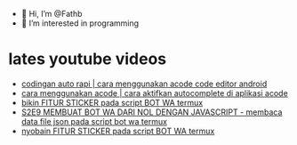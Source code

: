 - 👋 Hi, I’m @Fathb
- 👀 I’m interested in programming

# lates youtube videos
<!-- YOUTUBE:START -->
- [codingan auto rapi | cara menggunakan acode code editor android](https://www.youtube.com/watch?v=yfqNtmLXei0)
- [cara menggunakan acode | cara aktifkan autocomplete di aplikasi acode](https://www.youtube.com/watch?v=ADODa4Bk0Pc)
- [bikin FITUR STICKER pada script BOT WA termux](https://www.youtube.com/watch?v=DUyl_g4m8l0)
- [S2E9 MEMBUAT BOT WA DARI NOL DENGAN JAVASCRIPT - membaca data file json pada script bot wa termux](https://www.youtube.com/watch?v=QoM7TpFOrKk)
- [nyobain FITUR STICKER pada script BOT WA termux](https://www.youtube.com/watch?v=XA8SlBKBbuU)
<!-- YOUTUBE:END -->

<!---
Fathb/Fathb is a ✨ special ✨ repository because its `README.md` (this file) appears on your GitHub profile.
You can click the Preview link to take a look at your changes.
--->
